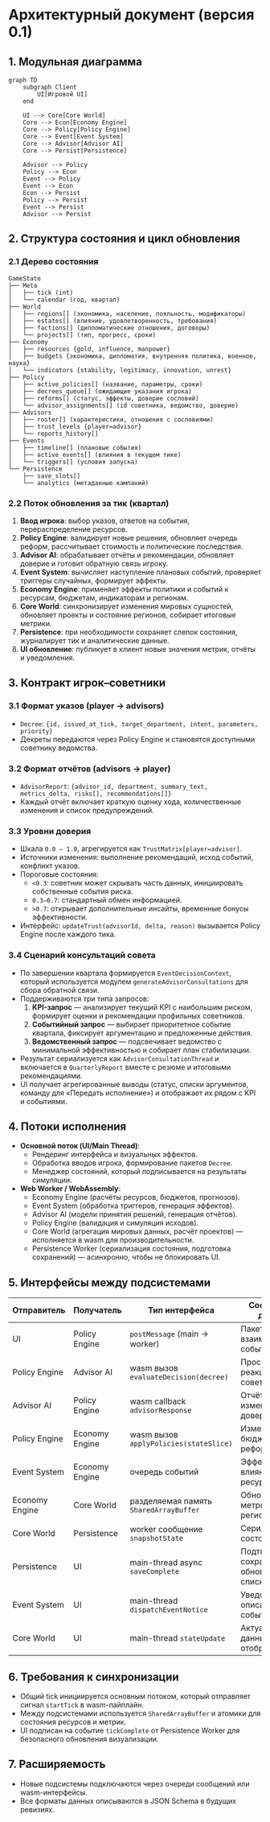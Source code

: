 # Архитектурный документ (версия 0.1)

## 1. Модульная диаграмма
```mermaid
graph TD
    subgraph Client
        UI[Игровой UI]
    end

    UI --> Core[Core World]
    Core --> Econ[Economy Engine]
    Core --> Policy[Policy Engine]
    Core --> Event[Event System]
    Core --> Advisor[Advisor AI]
    Core --> Persist[Persistence]

    Advisor --> Policy
    Policy --> Econ
    Event --> Policy
    Event --> Econ
    Econ --> Persist
    Policy --> Persist
    Event --> Persist
    Advisor --> Persist
```

## 2. Структура состояния и цикл обновления
### 2.1 Дерево состояния
```
GameState
├── Meta
│   ├── tick (int)
│   └── calendar (год, квартал)
├── World
│   ├── regions[] (экономика, население, лояльность, модификаторы)
│   ├── estates[] (влияние, удовлетворенность, требования)
│   ├── factions[] (дипломатические отношения, договоры)
│   └── projects[] (тип, прогресс, сроки)
├── Economy
│   ├── resources {gold, influence, manpower}
│   ├── budgets {экономика, дипломатия, внутренняя политика, военное, наука}
│   └── indicators {stability, legitimacy, innovation, unrest}
├── Policy
│   ├── active_policies[] (название, параметры, сроки)
│   ├── decrees_queue[] (ожидающие указания игрока)
│   ├── reforms[] (статус, эффекты, доверие сословий)
│   └── advisor_assignments[] (id советника, ведомство, доверие)
├── Advisors
│   ├── roster[] (характеристики, отношения с сословиями)
│   ├── trust_levels {player↔advisor}
│   └── reports_history[]
├── Events
│   ├── timeline[] (плановые события)
│   ├── active_events[] (влияния в текущем тике)
│   └── triggers[] (условия запуска)
└── Persistence
    ├── save_slots[]
    └── analytics (метаданные кампаний)
```

### 2.2 Поток обновления за тик (квартал)
1. **Ввод игрока**: выбор указов, ответов на события, перераспределение ресурсов.
2. **Policy Engine**: валидирует новые решения, обновляет очередь реформ, рассчитывает стоимость и политические последствия.
3. **Advisor AI**: обрабатывает отчёты и рекомендации, обновляет доверие и готовит обратную связь игроку.
4. **Event System**: вычисляет наступление плановых событий, проверяет триггеры случайных, формирует эффекты.
5. **Economy Engine**: применяет эффекты политики и событий к ресурсам, бюджетам, индикаторам и регионам.
6. **Core World**: синхронизирует изменения мировых сущностей, обновляет проекты и состояние регионов, собирает итоговые метрики.
7. **Persistence**: при необходимости сохраняет слепок состояния, журналирует тик и аналитические данные.
8. **UI обновление**: публикует в клиент новые значения метрик, отчёты и уведомления.

## 3. Контракт игрок–советники
### 3.1 Формат указов (player → advisors)
- `Decree`: `{id, issued_at_tick, target_department, intent, parameters, priority}`
- Декреты передаются через Policy Engine и становятся доступными советнику ведомства.

### 3.2 Формат отчётов (advisors → player)
- `AdvisorReport`: `{advisor_id, department, summary_text, metrics_delta, risks[], recommendations[]}`
- Каждый отчёт включает краткую оценку хода, количественные изменения и список предупреждений.

### 3.3 Уровни доверия
- Шкала `0.0 – 1.0`, агрегируется как `TrustMatrix[player↔advisor]`.
- Источники изменения: выполнение рекомендаций, исход событий, конфликт указов.
- Пороговые состояния:
  - `<0.3`: советник может скрывать часть данных, инициировать собственные события риска.
  - `0.3–0.7`: стандартный обмен информацией.
  - `>0.7`: открывает дополнительные инсайты, временные бонусы эффективности.
- Интерфейс: `updateTrust(advisorId, delta, reason)` вызывается Policy Engine после каждого тика.

### 3.4 Сценарий консультаций совета
- По завершении квартала формируется `EventDecisionContext`, который используется модулем `generateAdvisorConsultations` для сбора обратной связи.
- Поддерживаются три типа запросов:
  1. **KPI-запрос** — анализирует текущий KPI с наибольшим риском, формирует оценки и рекомендации профильных советников.
  2. **Событийный запрос** — выбирает приоритетное событие квартала, фиксирует аргументацию и предложенные действия.
  3. **Ведомственный запрос** — подсвечивает ведомство с минимальной эффективностью и собирает план стабилизации.
- Результат сериализуется как `AdvisorConsultationThread` и включается в `QuarterlyReport` вместе с резюме и итоговыми рекомендациями.
- UI получает агрегированные выводы (статус, списки аргументов, команду для «Передать исполнение») и отображает их рядом с KPI и событиями.

## 4. Потоки исполнения
- **Основной поток (UI/Main Thread)**:
  - Рендеринг интерфейса и визуальных эффектов.
  - Обработка вводов игрока, формирование пакетов `Decree`.
  - Менеджер состояний, который подписывается на результаты симуляции.
- **Web Worker / WebAssembly**:
  - Economy Engine (расчёты ресурсов, бюджетов, прогнозов).
  - Event System (обработка триггеров, генерация эффектов).
  - Advisor AI (модели принятия решений, генерация отчётов).
  - Policy Engine (валидация и симуляция исходов).
  - Core World (агрегация мировых данных, расчёт проектов) — исполняется в wasm для производительности.
  - Persistence Worker (сериализация состояния, подготовка сохранений) — асинхронно, чтобы не блокировать UI.

## 5. Интерфейсы между подсистемами
| Отправитель | Получатель | Тип интерфейса | Сообщение/данные |
|-------------|------------|----------------|------------------|
| UI | Policy Engine | `postMessage` (main → worker) | Пакеты `Decree`, взаимодействия событий |
| Policy Engine | Advisor AI | wasm вызов `evaluateDecision(decree)` | Просчёт реакции советника |
| Advisor AI | Policy Engine | wasm callback `advisorResponse` | Отчёт, изменения доверия |
| Policy Engine | Economy Engine | wasm вызов `applyPolicies(stateSlice)` | Изменения в бюджетах и реформах |
| Event System | Economy Engine | очередь событий | Эффекты, влияющие на ресурсы |
| Economy Engine | Core World | разделяемая память `SharedArrayBuffer` | Обновлённые метрики регионов |
| Core World | Persistence | worker сообщение `snapshotState` | Серилизованное состояние тика |
| Persistence | UI | main-thread async `saveComplete` | Подтверждение сохранения, обновление списка |
| Event System | UI | main-thread `dispatchEventNotice` | Уведомления и описания событий |
| Core World | UI | main-thread `stateUpdate` | Актуальные данные для отображения |

## 6. Требования к синхронизации
- Общий tick инициируется основным потоком, который отправляет сигнал `startTick` в wasm-пайплайн.
- Между подсистемами используется `SharedArrayBuffer` и атомики для состояния ресурсов и метрик.
- UI подписан на событие `tickComplete` от Persistence Worker для безопасного обновления визуализации.

## 7. Расширяемость
- Новые подсистемы подключаются через очереди сообщений или wasm-интерфейсы.
- Все форматы данных описываются в JSON Schema в будущих ревизиях.

